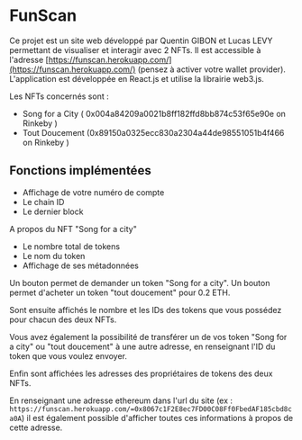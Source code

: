 # FunScan

Ce projet est un site web développé par Quentin GIBON et Lucas LEVY permettant de visualiser et interagir avec 2 NFTs. Il est accessible à l'adresse [https://funscan.herokuapp.com/](https://funscan.herokuapp.com/) (pensez à activer votre wallet provider). L'application est développée en React.js et utilise la librairie web3.js.

Les NFTs concernés sont :
- Song for a City ( 0x004a84209a0021b8ff182ffd8bb874c53f65e90e on Rinkeby )
- Tout Doucement (0x89150a0325ecc830a2304a44de98551051b4f466 on Rinkeby )

## Fonctions implémentées

- Affichage de votre numéro de compte
- Le chain ID
- Le dernier block

A propos du NFT "Song for a city"
- Le nombre total de tokens
- Le nom du token
- Affichage de ses métadonnées

Un bouton permet de demander un token "Song for a city".
Un bouton permet d'acheter un token "tout doucement" pour 0.2 ETH.

Sont ensuite affichés le nombre et les IDs des tokens que vous possédez pour chacun des deux NFTs.

Vous avez également la possibilité de transférer un de vos token "Song for a city" ou "tout doucement" à une autre adresse, en renseignant l'ID du token que vous voulez envoyer.

Enfin sont affichées les adresses des propriétaires de tokens des deux NFTs.

En renseignant une adresse ethereum dans l'url du site (ex : `https://funscan.herokuapp.com/=0x8067c1F2E8ec7FD00C08Ff0FbedAF185cbd8ca0A`) il est également possible d'afficher toutes ces informations à propos de cette adresse.
